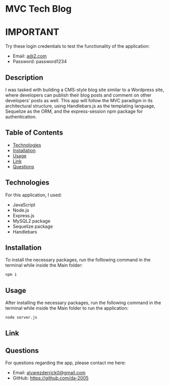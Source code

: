 # MVC Tech Blog

# IMPORTANT
Try these login credentials to test the functionality of the application:
* Email: a@2.com   
* Password: password1234

## Description
I was tasked with building a CMS-style blog site similar to a Wordpress site, where developers can publish their blog posts and comment on other developers’ posts as well. This app will follow the MVC paradigm in its architectural structure, using Handlebars.js as the templating language, Sequelize as the ORM, and the express-session npm package for authentication.

## Table of Contents
* [Technologies](#Technologies)
* [Installation](#Installation)
* [Usage](#Usage)
* [Link](#Link)
* [Questions](#Questions)

## Technologies
For this application, I used:
* JavaScript
* Node.js
* Express.js
* MySQL2 package
* Sequelize package
* Handlebars

## Installation
To install the necessary packages, run the folllowing command in the terminal while inside the Main folder: 
```md
npm i
```

## Usage
After installing the necessary packages, run the following command in the terminal while inside the Main folder to run the application:
```md
node server.js
```

## Link


## Questions
For questions regarding the app, please contact me here:
* Email: alvarezderrick0@gmail.com
* GitHub: https://github.com/da-2005

